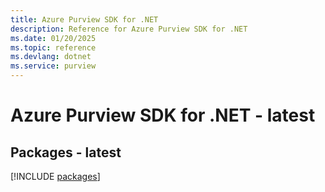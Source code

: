 ```yaml
---
title: Azure Purview SDK for .NET
description: Reference for Azure Purview SDK for .NET
ms.date: 01/20/2025
ms.topic: reference
ms.devlang: dotnet
ms.service: purview
---
```

# Azure Purview SDK for .NET - latest
## Packages - latest
[!INCLUDE [packages](purview-index.md)]